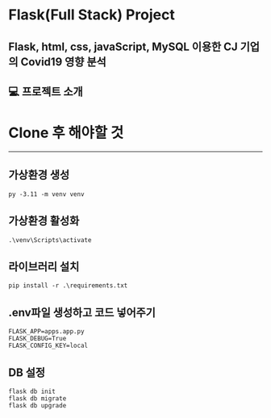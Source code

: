 # Flask(Full Stack) Project 
Flask, html, css, javaScript, MySQL 이용한 CJ 기업의 Covid19 영향 분석
---
## :computer: 프로젝트 소개








# Clone 후 해야할 것

---

## 가상환경 생성

```
py -3.11 -m venv venv
```

## 가상환경 활성화

```
.\venv\Scripts\activate
```

## 라이브러리 설치

```
pip install -r .\requirements.txt
```

## .env파일 생성하고 코드 넣어주기

```
FLASK_APP=apps.app.py
FLASK_DEBUG=True
FLASK_CONFIG_KEY=local
```

## DB 설정

```
flask db init
flask db migrate
flask db upgrade
```
